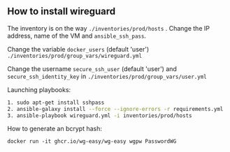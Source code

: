 ## How to install wireguard

The inventory is on the way ```./inventories/prod/hosts``` . Change the IP address, name of the VM and ```ansible_ssh_pass```.

Change the variable ```docker_users``` (default 'user')  ```./inventories/prod/group_vars/wireguard.yml```

Change the username ```secure_ssh_user``` (default 'user') and ```secure_ssh_identity_key``` in  ```./inventories/prod/group_vars/user.yml```

Launching playbooks:

```sh
1. sudo apt-get install sshpass
2. ansible-galaxy install --force --ignore-errors -r requirements.yml
3. ansible-playbook wireguard.yml -i inventories/prod/hosts
```

How to generate an bcrypt hash:

```sg
docker run -it ghcr.io/wg-easy/wg-easy wgpw PasswordWG
```

